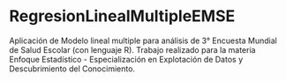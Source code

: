 # RegresionLinealMultipleEMSE
Aplicación de Modelo lineal multiple para análisis de 3° Encuesta Mundial de Salud Escolar (con lenguaje R). 
Trabajo realizado para la materia Enfoque Estadístico - Especialización en Explotación de Datos y Descubrimiento del Conocimiento.
